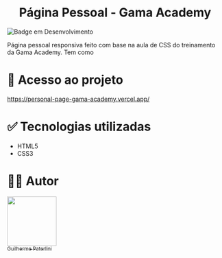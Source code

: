 <h1 align="center"> Página Pessoal - Gama Academy </h1>

![Badge em Desenvolvimento](http://img.shields.io/static/v1?label=STATUS&message=EM%20DESENVOLVIMENTO&color=GREEN&style=for-the-badge)

Página pessoal responsiva feito com base na aula de CSS do treinamento da Gama Academy. Tem como

# 📁 Acesso ao projeto

https://personal-page-gama-academy.vercel.app/

# ✅ Tecnologias utilizadas
- HTML5
- CSS3

# 🧑‍💻 Autor

[<img src="https://avatars.githubusercontent.com/guipaterlini" width=115><br><sub>Guilherme Paterlini</sub>](https://github.com/guipaterlini) 
